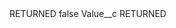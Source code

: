 <?xml version="1.0" encoding="UTF-8"?>
<CustomMetadata xmlns="http://soap.sforce.com/2006/04/metadata" xmlns:xsi="http://www.w3.org/2001/XMLSchema-instance" xmlns:xsd="http://www.w3.org/2001/XMLSchema">
    <label>RETURNED</label>
    <protected>false</protected>
    <values>
        <field>Value__c</field>
        <value xsi:type="xsd:string">RETURNED</value>
    </values>
</CustomMetadata>
